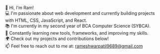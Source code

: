 👋 Hi, I'm Ram!  
💻 I'm passionate about web development and currently building projects with HTML, CSS, JavaScript, and React.  
📚 I'm currently in my second year of BCA Computer Science (SYBCA).  
🌱 Constantly learning new tools, frameworks, and improving my skills.  
🌍 Check out my projects and contributions below!  
📫 Feel free to reach out to me at: rameshwarpatil9689@gmail.com
